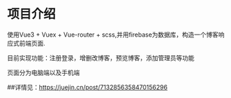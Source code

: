 # 项目介绍
使用Vue3 + Vuex + Vue-router + scss,并用firebase为数据库，构造一个博客响应式前端页面.

目前实现功能：注册登录，增删改博客，预览博客，添加管理员等功能

页面分为电脑端以及手机端

##详情见：https://juejin.cn/post/7132856358470156296
